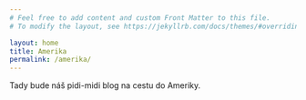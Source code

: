 ```yaml
---
# Feel free to add content and custom Front Matter to this file.
# To modify the layout, see https://jekyllrb.com/docs/themes/#overriding-theme-defaults

layout: home
title: Amerika
permalink: /amerika/
---
```


Tady bude náš pidi-midi blog na cestu do Ameriky.
